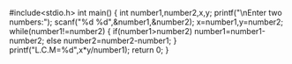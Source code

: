 #include<stdio.h>
int main()
{
  int number1,number2,x,y;
  printf("\nEnter two numbers:");
  scanf("%d %d",&number1,&number2);
  x=number1,y=number2;
  while(number1!=number2)
{
  if(number1>number2)
  number1=number1-number2;
  else
  number2=number2-number1;
}
  printf("L.C.M=%d",x*y/number1);
  return 0;
}



